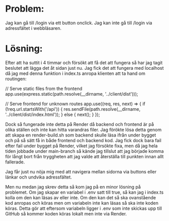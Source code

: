 # Problem:

Jag kan gå till /login via ett button onclick.
Jag kan inte gå till /login via adressfältet i webbläsaren.

# Lösning:

Efter att ha suttit i 4 timmar och försökt att få det att fungera så har jag tagit beslutet att lägga det åt sidan just nu.
Jag fick det att fungera med localhost då jag med denna funktion i index.ts anropa klienten att ta hand om routingen:

// Serve static files from the frontend
app.use(express.static(path.resolve(\_\_dirname, '../client/dist')));

// Serve frontend for unknown routes
app.use((req, res, next) => {
if (!req.url.startsWith('/api')) {
res.sendFile(path.resolve(\_\_dirname, '../client/dist/index.html'));
} else {
next();
}
});

Dock så fungerade inte detta på Render då backend och frontend är på olika ställen och inte kan hitta varandras filer.
Jag förökte lösa detta genom att skapa en render-build.sh som backend skulle läsa ifrån under bygget och på så sätt få in både frontend och backend kod.
Jag fick dock bara fail efter fail under bygget på Render, vilket jag försökte fixa, men då jag hela tiden jobbade under main-branch så kände jag tillslut att jag började komma för långt bort från tryggheten att jag valde att återställa till punkten innan allt fallerade.

Jag får just nu nöja mig med att navigera mellan sidorna via buttons eller länkar och undvika adressfältet.

Men nu medan jag skrev detta så kom jag på en minor lösning på problemet.
Om jag skapar en variabel i .env satt till true, så kan jag i index.ts kolla om den kan läsas av eller inte. Om den kan det så ska ovanstående kod anropas och köras men om variabeln inte kan läsas så ska inte koden köras.
Detta gör att eftersom variabeln ligger i .env som inte skickas upp till GitHub så kommer koden köras lokalt men inte via Render.
